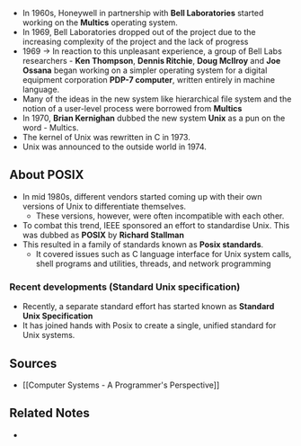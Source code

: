 - In 1960s, Honeywell in partnership with **Bell Laboratories** started working on the **Multics** operating system.
- In 1969, Bell Laboratories dropped out of the project due to the increasing complexity of the project and the lack of progress
- 1969 -> In reaction to this unpleasant experience, a group of Bell Labs researchers - **Ken Thompson**, **Dennis Ritchie**, **Doug McIlroy** and **Joe Ossana** began working on a simpler operating system for a digital equipment corporation **PDP-7 computer**, written entirely in machine language.
- Many of the ideas in the new system like hierarchical file system and the notion of a user-level process were borrowed from **Multics**
- In 1970, **Brian Kernighan** dubbed the new system **Unix** as a pun on the word - Multics.
- The kernel of Unix was rewritten in C in 1973.
- Unix was announced to the outside world in 1974.

## About POSIX
- In mid 1980s, different vendors started coming up with their own versions of Unix to differentiate themselves.
	- These versions, however, were often incompatible with each other.
- To combat this trend, IEEE sponsored an effort to standardise Unix. This was dubbed as **POSIX** by **Richard Stallman**
- This resulted in a family of standards known as **Posix standards**.
	- It covered issues such as C language interface for Unix system calls, shell programs and utilities, threads, and network programming

### Recent developments (Standard Unix specification)
- Recently, a separate standard effort has started known as **Standard Unix Specification**
- It has joined hands with Posix to create a single, unified standard for Unix systems.

## Sources
- [[Computer Systems - A Programmer's Perspective]]

## Related Notes
- 